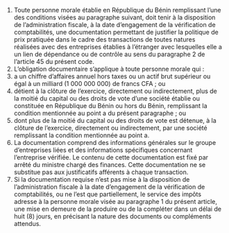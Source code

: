 1) Toute personne morale établie en République du Bénin remplissant l’une  des  conditions  visées  au  paragraphe  suivant,  doit  tenir  à  la  disposition  de l’administration fiscale, à la date d’engagement de la vérification de comptabilités, une documentation permettant de justifier la politique de prix pratiquée dans le cadre des transactions de toutes natures réalisées avec des entreprises établies à l’étranger avec lesquelles elle a un lien de dépendance ou de contrôle au sens du paragraphe 2 de l’article 45 du présent code.
2) L’obligation documentaire s’applique à toute personne morale qui :
1) a un chiffre d’affaires annuel hors taxes ou un actif brut supérieur ou égal à
un milliard (1 000 000 000) de francs CFA ; ou
2) détient à la clôture de l’exercice, directement ou indirectement, plus de la
moitié du capital ou des droits de vote d’une société établie ou constituée en République du Bénin ou hors du Bénin, remplissant la condition mentionnée au point a du présent paragraphe ; ou
3) dont plus de la moitié du capital ou des droits de vote est détenue, à la
clôture  de  l’exercice,  directement  ou  indirectement,  par  une  société  remplissant  la condition mentionnée au point a.
3) La  documentation  comprend  des  informations  générales  sur  le  groupe
d’entreprises liées et des informations spécifiques concernant l’entreprise vérifiée.
Le contenu de cette documentation est fixé par arrêté du ministre chargé des finances. Cette documentation ne se substitue pas aux justificatifs afférents à chaque transaction.
4) Si la documentation requise n’est pas mise à la disposition de l’administration fiscale
à la date d’engagement de la vérification de comptabilités, ou ne l’est que partiellement, le service des impôts adresse à la personne morale visée au paragraphe 1 du présent article, une mise en demeure de la produire ou de la compléter dans un délai de huit (8) jours, en précisant la nature des documents ou compléments attendus.